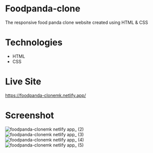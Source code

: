 # Foodpanda-clone
The responsive food panda clone website created using HTML &amp; CSS

# Technologies
- HTML
- CSS

# Live Site
https://foodpanda-clonemk.netlify.app/

# Screenshot
![foodpanda-clonemk netlify app_ (2)](https://github.com/Evilking009/Foodpanda-clone/assets/4027728/d65a2679-4327-4cea-b1d8-a3a1a5851163)
![foodpanda-clonemk netlify app_ (3)](https://github.com/Evilking009/Foodpanda-clone/assets/4027728/46327502-9044-41eb-8e3a-d710e73b89e2)
![foodpanda-clonemk netlify app_ (4)](https://github.com/Evilking009/Foodpanda-clone/assets/4027728/87967d35-245b-4587-80c8-9cf001490df0)
![foodpanda-clonemk netlify app_ (5)](https://github.com/Evilking009/Foodpanda-clone/assets/4027728/8a90eaf6-827a-4447-91f5-948a8adb628b)



